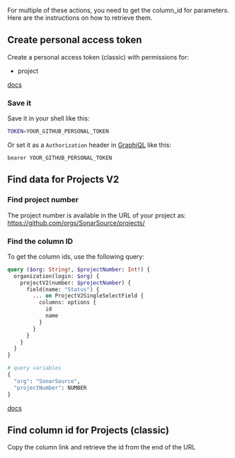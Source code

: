 For multiple of these actions, you need to get the column_id for parameters. Here are the instructions on how to retrieve them.

## Create personal access token

Create a personal access token (classic) with permissions for:
- project

[docs](https://docs.github.com/en/enterprise-server@3.9/authentication/keeping-your-account-and-data-secure/managing-your-personal-access-tokens)

### Save it

Save it in your shell like this:

```bash
TOKEN=YOUR_GITHUB_PERSONAL_TOKEN
```

Or set it as a `Authorization` header in [GraphiQL](https://github.com/graphql/graphiql) like this:

```
bearer YOUR_GITHUB_PERSONAL_TOKEN
```

## Find data for Projects V2

### Find project number

The project number is available in the URL of your project as: https://github.com/orgs/SonarSource/projects/<NUMBER>


### Find the column ID

To get the column ids, use the following query:

```graphql
query ($org: String!, $projectNumber: Int!) {
  organization(login: $org) {
    projectV2(number: $projectNumber) {
      field(name: "Status") {
        ... on ProjectV2SingleSelectField {
          columns: options {
            id
            name
          }
        }
      }
    }
  }
}

# query variables
{
  "org": "SonarSource",
  "projectNumber": NUMBER
}
```

[docs](https://docs.github.com/en/issues/planning-and-tracking-with-projects/automating-your-project/using-the-api-to-manage-projects#finding-the-node-id-of-an-organization-project)

## Find column id for Projects (classic)

Copy the column link and retrieve the id from the end of the URL

